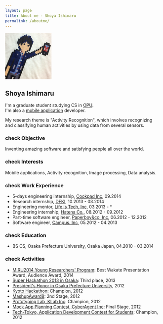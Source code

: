 ```yaml
---
layout: page
title: About me - Shoya Ishimaru
permalink: /aboutme/
---
```

<img src="/assets/img/birthday.png" class="image-on-frame image-trimmed-by-circle" width="150px" alt="Shoya Ishimaru">

## Shoya Ishimaru

I'm a graduate student studying CS in [OPU](http://www.osakafu-u.ac.jp/english/index.html).<br>
I'm also a [mobile application](/development/) developer.

My research theme is "Activity Recognition", which involves recognizing and classifying human activities by using data from several sensors.

### <span class="lsf">check</span> Objective

Inventing amazing software and satisfying people all over the world.

### <span class="lsf">check</span> Interests

Mobile applications, Activity recognition, Image processing, Data analysis.

### <span class="lsf">check</span> Work Experience

* 5-days engineering internship, <a href="https://info.cookpad.com/">Cookpad Inc</a>, 09.2014
* Research internship, <a href="http://www.dfki.de/web/">DFKI</a>, 10.2013 - 03.2014
* Engineering mentor, <a href="http://life-is-tech.com/">Life is Tech, Inc</a>, 03.2013 - *
* Engineering internship, <a href="http://www.hatena.ne.jp/">Hatena Co.</a>, 08.2012 - 09.2012
* Part-time software engineer, <a href="http://www.paperboy.co.jp/">Paperboy&co. Inc</a>, 06.2012 - 12.2012
* Software engineer, <a href="http://campus-inc.org/">Campus. Inc</a>, 05.2012 - 04.2013

### <span class="lsf">check</span> Education

* BS CS, Osaka Prefecture University, Osaka Japan, 04.2010 - 03.2014

### <span class="lsf">check</span> Activities

* <a href="https://sites.google.com/site/miru2014okayama/wakate">MIRU2014 Young Researchers' Program</a>: Best Wakate Presentation Award, Audience Award, 2014
* <a href="http://jp.startup-dating.com/2013/05/super-hackathon-2013-in-osak">Super Hackathon 2013 in Osaka</a>: Third place, 2013
* <a href="http://mrk1869.com/blog/honor/">President's Honor in Osaka Prefecture University</a>, 2012
* <a href="http://bussorenre.com/?p=45">Kyoto Hackathon</a>: Champion, 2012
* <a href="http://ma8.mashupaward.jp/">MashupAward8</a>: 2nd Stage, 2012
* <a href="http://internship.blog.klab.jp/2012/08/10/ptlab1-day1/">Prototyping Lab, KLab Inc</a>: Champion, 2012
* <a href="https://www.cyberagent.co.jp/list/mockplan.html">Mock App Planning Contest, CyberAgent Inc</a>: Final Stage, 2012
* <a href="http://tech-tokyo.com/?p=679">Tech-Tokyo, Application Development Contest for Students</a>: Champion, 2012
